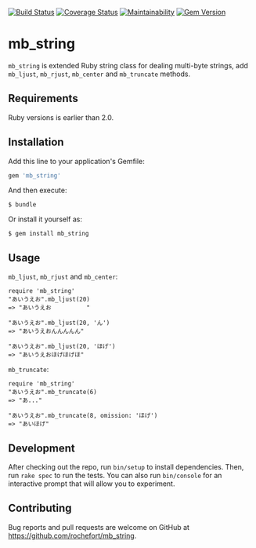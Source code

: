 [![Build Status](http://img.shields.io/travis/rochefort/mb_string.svg?style=flat)](http://travis-ci.org/rochefort/mb_string)
[![Coverage Status](http://img.shields.io/coveralls/rochefort/mb_string.svg?style=flat)](https://coveralls.io/r/rochefort/mb_string)
[![Maintainability](https://api.codeclimate.com/v1/badges/07f73faf046781ff16fb/maintainability)](https://codeclimate.com/github/rochefort/mb_string/maintainability)
[![Gem Version](http://img.shields.io/gem/v/mb_string.svg?style=flat)](http://badge.fury.io/rb/mb_string)


# mb_string

`mb_string` is extended Ruby string class for dealing multi-byte strings, add `mb_ljust`, `mb_rjust`, `mb_center` and `mb_truncate` methods.  

## Requirements

Ruby versions is earlier than 2.0.


## Installation

Add this line to your application's Gemfile:

```ruby
gem 'mb_string'
```

And then execute:

    $ bundle

Or install it yourself as:

    $ gem install mb_string

## Usage
`mb_ljust`, `mb_rjust` and `mb_center`:

    require 'mb_string'
    "あいうえお".mb_ljust(20)
    => "あいうえお          "

    "あいうえお".mb_ljust(20, 'ん')
    => "あいうえおんんんんん"

    "あいうえお".mb_ljust(20, 'ほげ')
    => "あいうえおほげほげほ"

`mb_truncate`:

    require 'mb_string'
    "あいうえお".mb_truncate(6)
    => "あ..."

    "あいうえお".mb_truncate(8, omission: 'ほげ')
    => "あいほげ"

## Development

After checking out the repo, run `bin/setup` to install dependencies. Then, run `rake spec` to run the tests. You can also run `bin/console` for an interactive prompt that will allow you to experiment.


## Contributing

Bug reports and pull requests are welcome on GitHub at https://github.com/rochefort/mb_string.
